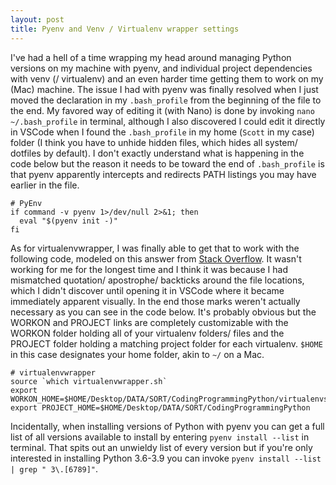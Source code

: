 ```yaml
---
layout: post
title: Pyenv and Venv / Virtualenv wrapper settings
---
```


I've had a hell of a time wrapping my head around managing Python versions on my machine with pyenv, and individual project dependencies with venv (/ virtualenv) and an even harder time getting them to work on my (Mac) machine.  The issue I had with pyenv was finally resolved when I just moved the declaration in my `.bash_profile` from the beginning of the file to the end.  My favored way of editing it (with Nano) is done by invoking `nano ~/.bash_profile` in terminal, although I also discovered I could edit it directly in VSCode when I found the `.bash_profile` in my home (`Scott` in my case) folder (I think you have to unhide hidden files, which hides all system/ dotfiles by default).  I don't exactly understand what is happening in the code below but the reason it needs to be toward the end of `.bash_profile` is that pyenv apparently intercepts and redirects PATH listings you may have earlier in the file.

```
# PyEnv
if command -v pyenv 1>/dev/null 2>&1; then
  eval "$(pyenv init -)"
fi
```

As for virtualenvwrapper, I was finally able to get that to work with the following code, modeled on this answer from [Stack Overflow](http://stackoverflow.com/questions/13242933/initializing-virtualenvwrapper-on-mac-10-6-8-for-django#13242965).  It wasn't working for me for the longest time and I think it was because I had mismatched quotation/ apostrophe/ backticks around the file locations, which I didn't discover until opening it in VSCode where it became immediately apparent visually.  In the end those marks weren't actually necessary as you can see in the code below.  It's probably obvious but the WORKON and PROJECT links are completely customizable with the WORKON folder holding all of your virtualenv folders/ files and the PROJECT folder holding a matching project folder for each virtualenv.  `$HOME` in this case designates your home folder, akin to `~/` on a Mac.

```
# virtualenvwrapper
source `which virtualenvwrapper.sh`
export WORKON_HOME=$HOME/Desktop/DATA/SORT/CodingProgrammingPython/virtualenvs
export PROJECT_HOME=$HOME/Desktop/DATA/SORT/CodingProgrammingPython
```

Incidentally, when installing versions of Python with pyenv you can get a full list of all versions available to install by entering `pyenv install --list` in terminal.  That spits out an unwieldy list of every version but if you're only interested in installing Python 3.6-3.9 you can invoke `pyenv install --list | grep " 3\.[6789]"`.